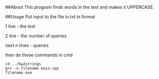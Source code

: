 ##About
This program finds words in the text and makes it UPPERCASE.

##Usage
Put input to the file in.txt in format

1 line - the text 

2 line - the number of queries

next n lines - queries

then do these commands in cmd 
```shell script
cd ../hw2strings
g++ -o filename main.cpp
filename.exe
```
